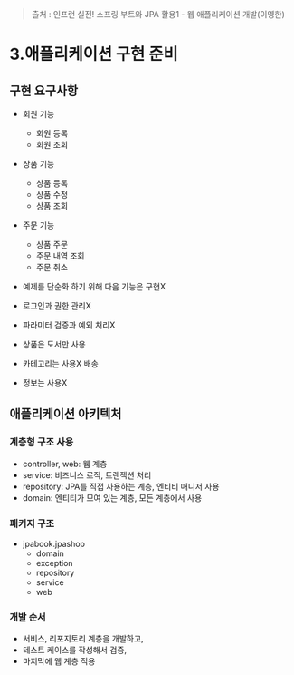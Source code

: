 > 출처 : 인프런  실전! 스프링 부트와 JPA 활용1 - 웹 애플리케이션 개발(이영한)

# 3.애플리케이션 구현 준비
## 구현 요구사항

- 회원 기능 
  * 회원 등록 
  * 회원 조회 
- 상품 기능 
  * 상품 등록 
  * 상품 수정 
  * 상품 조회
- 주문 기능
  * 상품 주문
  * 주문 내역 조회 
  * 주문 취소

- 예제를 단순화 하기 위해 다음 기능은 구현X 
- 로그인과 권한 관리X
- 파라미터 검증과 예외 처리X
- 상품은 도서만 사용
- 카테고리는 사용X 배송 
- 정보는 사용X

## 애플리케이션 아키텍처
### 계층형 구조 사용
- controller, web: 웹 계층
- service: 비즈니스 로직, 트랜잭션 처리
- repository: JPA를 직접 사용하는 계층, 엔티티 매니저 사용 
- domain: 엔티티가 모여 있는 계층, 모든 계층에서 사용

### 패키지 구조
- jpabook.jpashop 
  * domain 
  * exception 
  * repository 
  * service 
  * web

### 개발 순서
- 서비스, 리포지토리 계층을 개발하고, 
- 테스트 케이스를 작성해서 검증, 
- 마지막에 웹 계층 적용
